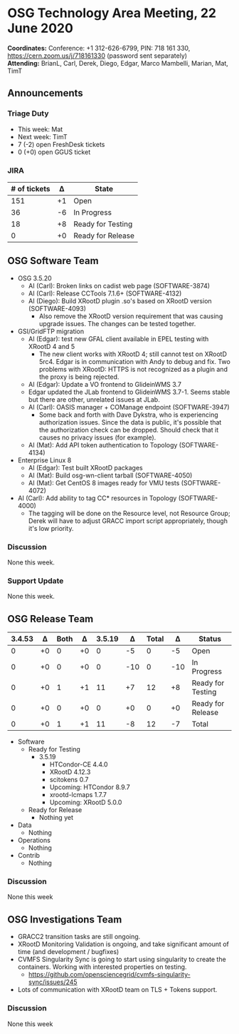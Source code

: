# OSG Technology Area Meeting, 22 June 2020

**Coordinates:** Conference: +1 312-626-6799, PIN: 718 161 330, <https://cern.zoom.us/j/718161330> (password sent separately)  
**Attending:**   BrianL, Carl, Derek, Diego, Edgar, Marco Mambelli, Marian, Mat, TimT




## Announcements


### Triage Duty

-   This week: Mat
-   Next week: TimT
-   7 (-2) open FreshDesk tickets
-   0 (+0) open GGUS ticket


### JIRA

| # of tickets | &Delta; | State             |
|------------ |------- |----------------- |
| 151          | +1      | Open              |
| 36           | -6      | In Progress       |
| 18           | +8      | Ready for Testing |
| 0            | +0      | Ready for Release |


## OSG Software Team

-   OSG 3.5.20
    -   AI (Carl): Broken links on cadist web page (SOFTWARE-3874)
    -   AI (Carl): Release CCTools 7.1.6+ (SOFTWARE-4132)
    -   AI (Diego): Build XRootD plugin .so's based on XRootD version (SOFTWARE-4093)
        -  Also remove the XRootD version requirement that was causing upgrade issues.
           The changes can be tested together.
-   GSI/GridFTP migration
    -   AI (Edgar): test new GFAL client available in EPEL testing with XRootD 4 and 5
        -  The new client works with XRootD 4; still cannot test on XRootD 5rc4.
           Edgar is in communication with Andy to debug and fix.
           Two problems with XRootD: HTTPS is not recognized as a plugin and the proxy is being rejected.
    -   AI (Edgar): Update a VO frontend to GlideinWMS 3.7
 	-  Edgar updated the JLab frontend to GlideinWMS 3.7-1.
 	   Seems stable but there are other, unrelated issues at JLab.
    -   AI (Carl): OASIS manager + COManage endpoint (SOFTWARE-3947)
        -  Some back and forth with Dave Dykstra, who is experiencing authorization issues.
           Since the data is public, it's possible that the authorization check can be dropped.
           Should check that it causes no privacy issues (for example).
    -   AI (Mat): Add API token authentication to Topology (SOFTWARE-4134)
-   Enterprise Linux 8
    -   AI (Edgar): Test built XRootD packages
    -   AI (Mat): Build osg-wn-client tarball (SOFTWARE-4050)
    -   AI (Mat): Get CentOS 8 images ready for VMU tests (SOFTWARE-4072)
-   AI (Carl): Add ability to tag CC\* resources in Topology (SOFTWARE-4000)
    -   The tagging will be done on the Resource level, not Resource Group;
        Derek will have to adjust GRACC import script appropriately, though it's low priority.


### Discussion

None this week.

### Support Update

None this week.

## OSG Release Team

| 3.4.53 | &Delta; | Both | &Delta; | 3.5.19 | &Delta; | Total | &Delta; | Status            |
| ------ | ------- | ---- | ------- | ------ | ------- | ----- | ------- | ----------------- |
| 0      | +0      | 0    | +0      | 0      | -5      | 0     | -5      | Open              |
| 0      | +0      | 0    | +0      | 0      | -10     | 0     | -10     | In Progress       |
| 0      | +0      | 1    | +1      | 11     | +7      | 12    | +8      | Ready for Testing |
| 0      | +0      | 0    | +0      | 0      | +0      | 0     | +0      | Ready for Release |
| 0      | +0      | 1    | +1      | 11     | -8      | 12    | -7      | Total             |

-   Software  
    -   Ready for Testing  
        -   3.5.19  
            -   HTCondor-CE 4.4.0
            -   XRootD 4.12.3
            -   scitokens 0.7
            -   Upcoming: HTCondor 8.9.7
            -   xrootd-lcmaps 1.7.7
            -   Upcoming: XRootD 5.0.0
    -   Ready for Release  
        -   Nothing yet
-   Data  
    -   Nothing
-   Operations  
    -   Nothing
-   Contrib  
    -   Nothing


### Discussion

None this week


## OSG Investigations Team

-   GRACC2 transition tasks are still ongoing.
-   XRootD Monitoring Validation is ongoing, and take significant amount of time (and development / bugfixes)
-   CVMFS Singularity Sync is going to start using singularity to create the containers.  Working with interested properties on testing.
    - https://github.com/opensciencegrid/cvmfs-singularity-sync/issues/245
-   Lots of communication with XRootD team on TLS + Tokens support.


### Discussion

None this week
